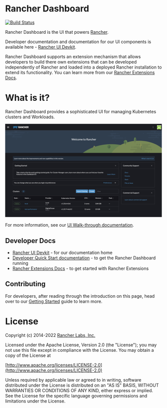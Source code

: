 # Rancher Dashboard
[![Build Status](http://drone-publish.rancher.io/api/badges/rancher/dashboard/status.svg)](http://drone-publish.rancher.io/rancher/dashboard)

Rancher Dashboard is the UI that powers [Rancher](https://www.rancher.com/products/rancher).

Developer documentation and documentation for our UI components is available here - [Rancher UI Devkit](https://rancher.github.io/dashboard/).

Rancher Dashboard supports an extension mechanism that allows developers to build there own extensions that can be developed independently of Rancher and loaded into a deployed Rancher installation to extend its functionality. You can learn more from our [Rancher Extensions Docs](https://rancher.github.io/dashboard/plugins/introduction).


# What is it?

Rancher Dashboard provides a sophisticated UI for managing Kubernetes clusters and Workloads.

<img src="docusaurus/docs/getting-started/screenshots/home.png" />

For more information, see our [UI Walk-through documentation](https://rancher.github.io/dashboard/getting-started/ui-walkthrough).

## Developer Docs

- [Rancher UI Devkit](https://rancher.github.io/dashboard/) - for our documentation home
- [Developer Quick Start documentation](https://rancher.github.io/dashboard/getting-started/quickstart) - to get the Rancher Dashboard running
- [Rancher Extensions Docs](https://rancher.github.io/dashboard/plugins/introduction) - to get started with Rancher Extensions 

## Contributing

For developers, after reading through the introduction on this page, head over to our [Getting Started](https://rancher.github.io/dashboard/getting-started/concepts) guide to learn more.

License
=======
Copyright (c) 2014-2022 [Rancher Labs, Inc.](http://rancher.com)

Licensed under the Apache License, Version 2.0 (the "License");
you may not use this file except in compliance with the License.
You may obtain a copy of the License at

[http://www.apache.org/licenses/LICENSE-2.0](http://www.apache.org/licenses/LICENSE-2.0)

Unless required by applicable law or agreed to in writing, software
distributed under the License is distributed on an "AS IS" BASIS,
WITHOUT WARRANTIES OR CONDITIONS OF ANY KIND, either express or implied.
See the License for the specific language governing permissions and
limitations under the License.
